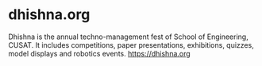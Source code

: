# dhishna.org
Dhishna is the annual techno-management fest of School of Engineering, CUSAT. It includes competitions, paper presentations, exhibitions, quizzes, model displays and robotics events. https://dhishna.org
